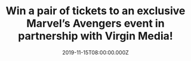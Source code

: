 ---
campaign-uuid: "c-501099af-8dc7-4e10-8a25-f0a155f89669"
type: "Preview"
category: "Event"
date: "2019-11-15T08:00:00.000Z"
end-date: "2019-12-15T23:59:00.000Z"
disable-form: false
is_promoted: true
has_entry_page: true
title: "Win a pair of tickets to an exclusive Marvel’s Avengers event in partnership\
  \ with Virgin Media!"
competition-description: "<p>Virgin Media has teamed up with Square Enix to bring\
  \ you a UK exclusive play of Marvel’s Avengers before it’s official release and\
  \ we’ve got XX pairs of tickets to give away. You’ll be given a hero’s welcome as\
  \ you play the superheroes you love, months ahead of the game’s official UK release\
  \ in May next year.</p>\n<p>The exclusive Marvel’s Avengers gameplay event will\
  \ include 30 minutes of gameplay, using the best gear for an optimal gaming experience.\
  \ There’ll also be Avengers costume displays, a Marvel’s Avengers Artwork Gallery,\
  \ great giveaways and experiential photo opportunities.</p>\n<p>Click below for\
  \ a chance to win now!</p>\n"
hero-header: "Win a pair of tickets to an exclusive Marvel’s Avengers event in partnership\
  \ with Virgin Media!"
terms-confirmation: "N/A"
banner-img: "https://assets.expresslyapp.com/asset-e4ef4866-ec81-41ef-b412-edec246dd957.jpg"
logo-left-href: "aaa.nme.com"
logo-left-image: "https://assets.expresslyapp.com/asset-36f781b4-2928-4a23-b37e-c6e7a3ead013.jpg"
logo-left-title: "NME AAA"
bg-image-hero: "https://assets.expresslyapp.com/asset-6a2e12b4-3caa-41f9-afc0-d65a16999fc4.jpg"
bg-image-first: "https://assets.expresslyapp.com/asset-178b1103-f721-4fb7-b191-0a68ccf8aad7.jpg"
bg-image-second: "https://assets.expresslyapp.com/asset-67a901a0-3498-49ad-8064-cfe661918316.jpg"
section1-content: "<p>Virgin Media has teamed up with Square Enix to bring you a UK\
  \ exclusive play of Marvel’s Avengers before it’s official release and we’ve got\
  \ XX pairs of tickets to give away.You’ll be given a hero’s welcome as you play\
  \ the superheroes you love, months ahead of the game’s official UK release in May\
  \ next year.</p>\n<p>The exclusive Marvel’s Avengers gameplay event will include\
  \ 30 minutes of gameplay, using the best gear for an optimal gaming experience.\
  \ There’ll also be Avengers costume displays, a Marvel’s Avengers Artwork Gallery,\
  \ great giveaways and experiential photo opportunities.</p>\n"
section2-content: "<p>*  - Location: Victoria House, 37 Southampton Row, Holborn,\
  \ London, WC1B 4DA</p>\n<p>* - Session time: 12.30-13.30pm on Thursday 21st November</p>\n\
  <p>* - Please arrive 10 minutes before your session to guarantee entry and bring\
  \ along your confirmation email</p>\n<p>*- Late-comers may not be admitted</p>\n\
  <p>* - Over 16s Only, ID will be required</p>\n<p>* - A bag search will be in operation</p>\n\
  <p>* - Your ticket exclude all food, drink, spending money, travel and any other\
  \ costs connected to the Prize</p>\n<p>* - If you require any special assistance,\
  \ please let us know.</p>\n<p>@VirginMedia. @PlayAvengers and #EmbraceYourPowers</p>\n"
entry-title: "Win a pair of tickets to an exclusive Marvel’s Avengers event in partnership\
  \ with Virgin Media!"
entry-content: "<p>Enter below for a chance to win a pair of tickets to an exclusive\
  \ Marvel’s Avengers event in partnership with Virgin Media before 15th of December\
  \ 2019.</p>\n"
has-winner: false
prize-description: "A pair of tickets to an exclusive Marvel’s Avengers event in partnership\
  \ with Virgin Media!"
country-restrictions:
- "GB"
---